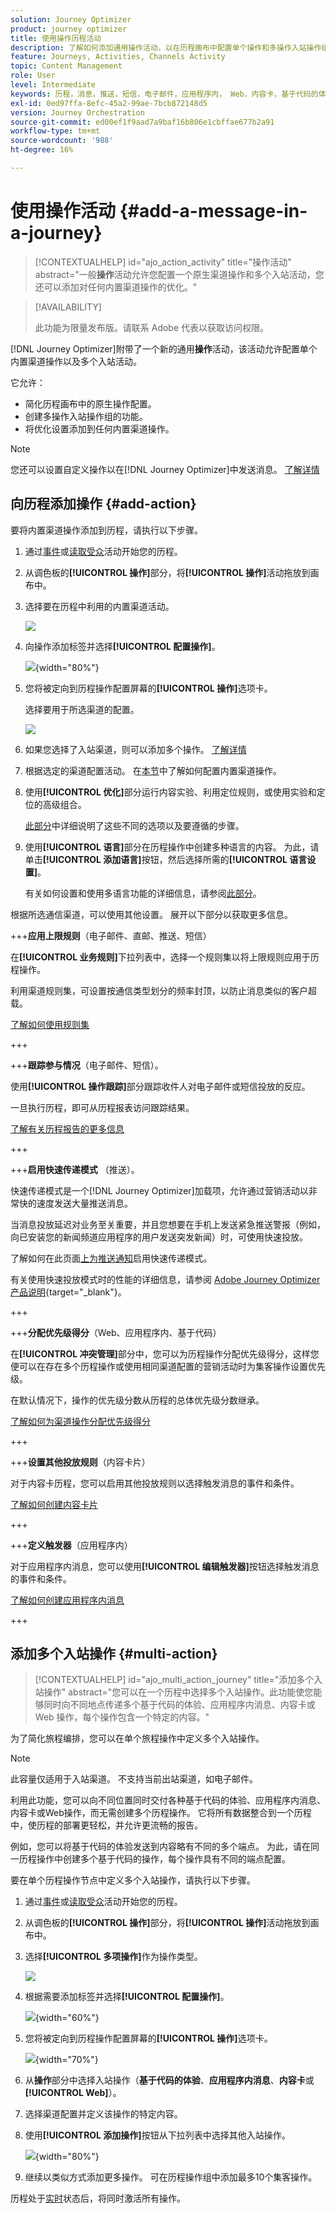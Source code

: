 ```yaml
---
solution: Journey Optimizer
product: journey optimizer
title: 使用操作历程活动
description: 了解如何添加通用操作活动，以在历程画布中配置单个操作和多操作入站操作组。
feature: Journeys, Activities, Channels Activity
topic: Content Management
role: User
level: Intermediate
keywords: 历程，消息，推送，短信，电子邮件，应用程序内， Web，内容卡，基于代码的体验
exl-id: 0ed97ffa-8efc-45a2-99ae-7bcb872148d5
version: Journey Orchestration
source-git-commit: ed00ef1f9aad7a9baf16b806e1cbffae677b2a91
workflow-type: tm+mt
source-wordcount: '988'
ht-degree: 16%

---
```


# 使用操作活动 {#add-a-message-in-a-journey}

>[!CONTEXTUALHELP]
>id="ajo_action_activity"
>title="操作活动"
>abstract="一般&#x200B;**操作**&#x200B;活动允许您配置一个原生渠道操作和多个入站活动，您还可以添加对任何内置渠道操作的优化。"

>[!AVAILABILITY]
>
>此功能为限量发布版。请联系 Adobe 代表以获取访问权限。

[!DNL Journey Optimizer]附带了一个新的通用&#x200B;**操作**&#x200B;活动，该活动允许配置单个内置渠道操作以及多个入站活动。

它允许：

* 简化历程画布中的原生操作配置。
* 创建多操作入站操作组的功能。
* 将优化设置添加到任何内置渠道操作。

>[!NOTE]
>
>您还可以设置自定义操作以在[!DNL Journey Optimizer]中发送消息。 [了解详情](#recommendation)

## 向历程添加操作  {#add-action}

要将内置渠道操作添加到历程，请执行以下步骤。

1. 通过[事件](general-events.md)或[读取受众](read-audience.md)活动开始您的历程。

1. 从调色板的&#x200B;**[!UICONTROL 操作]**&#x200B;部分，将&#x200B;**[!UICONTROL 操作]**&#x200B;活动拖放到画布中。

1. 选择要在历程中利用的内置渠道活动。

   ![](assets/journey-action-type-cbe.png)

1. 向操作添加标签并选择&#x200B;**[!UICONTROL 配置操作]**。

   ![](assets/journey-action-configure.png){width="80%"}

1. 您将被定向到历程操作配置屏幕的&#x200B;**[!UICONTROL 操作]**&#x200B;选项卡。

   选择要用于所选渠道的配置。

   ![](assets/journey-action-actions-tab.png)

1. 如果您选择了入站渠道，则可以添加多个操作。 [了解详情](#multi-action)

1. 根据选定的渠道配置活动。 在[本节](journeys-message.md)中了解如何配置内置渠道操作。

1. 使用&#x200B;**[!UICONTROL 优化]**&#x200B;部分运行内容实验、利用定位规则，或使用实验和定位的高级组合。

   [此部分](../campaigns/campaigns-message-optimization.md)中详细说明了这些不同的选项以及要遵循的步骤。

1. 使用&#x200B;**[!UICONTROL 语言]**&#x200B;部分在历程操作中创建多种语言的内容。 为此，请单击&#x200B;**[!UICONTROL 添加语言]**&#x200B;按钮，然后选择所需的&#x200B;**[!UICONTROL 语言设置]**。

   有关如何设置和使用多语言功能的详细信息，请参阅[此部分](../content-management/multilingual-gs.md)。

根据所选通信渠道，可以使用其他设置。 展开以下部分以获取更多信息。

+++**应用上限规则**（电子邮件、直邮、推送、短信）

在&#x200B;**[!UICONTROL 业务规则]**&#x200B;下拉列表中，选择一个规则集以将上限规则应用于历程操作。

利用渠道规则集，可设置按通信类型划分的频率封顶，以防止消息类似的客户超载。

[了解如何使用规则集](../conflict-prioritization/rule-sets.md)

+++

+++**跟踪参与情况**（电子邮件、短信）。

使用&#x200B;**[!UICONTROL 操作跟踪]**&#x200B;部分跟踪收件人对电子邮件或短信投放的反应。

一旦执行历程，即可从历程报表访问跟踪结果。

[了解有关历程报告的更多信息](../reports/journey-global-report-cja.md)

+++

+++**启用快速传递模式** （推送）。

快速传递模式是一个[!DNL Journey Optimizer]加载项，允许通过营销活动以非常快的速度发送大量推送消息。

当消息投放延迟对业务至关重要，并且您想要在手机上发送紧急推送警报（例如，向已安装您的新闻频道应用程序的用户发送突发新闻）时，可使用快速投放。

了解如何在此页面[上为推送通知](../push/create-push.md#rapid-delivery)启用快速传递模式。

有关使用快速投放模式时的性能的详细信息，请参阅 [Adobe Journey Optimizer 产品说明](https://helpx.adobe.com/cn/legal/product-descriptions/adobe-journey-optimizer.html){target="_blank"}。

+++

+++**分配优先级得分**（Web、应用程序内、基于代码）

在&#x200B;**[!UICONTROL 冲突管理]**&#x200B;部分中，您可以为历程操作分配优先级得分，这样您便可以在存在多个历程操作或使用相同渠道配置的营销活动时为集客操作设置优先级。

在默认情况下，操作的优先级分数从历程的总体优先级分数继承。

[了解如何为渠道操作分配优先级得分](../conflict-prioritization/priority-scores.md#priority-action)

+++

+++**设置其他投放规则**（内容卡片）

对于内容卡历程，您可以启用其他投放规则以选择触发消息的事件和条件。

[了解如何创建内容卡片](../content-card/create-content-card.md)

+++

+++**定义触发器**（应用程序内）

对于应用程序内消息，您可以使用&#x200B;**[!UICONTROL 编辑触发器]**&#x200B;按钮选择触发消息的事件和条件。

[了解如何创建应用程序内消息](../in-app/create-in-app.md)

+++

## 添加多个入站操作 {#multi-action}

>[!CONTEXTUALHELP]
>id="ajo_multi_action_journey"
>title="添加多个入站操作"
>abstract="您可以在一个历程中选择多个入站操作。此功能使您能够同时向不同地点传递多个基于代码的体验、应用程序内消息、内容卡或 Web 操作，每个操作包含一个特定的内容。"

为了简化旅程编排，您可以在单个旅程操作中定义多个入站操作。

>[!NOTE]
>
>此容量仅适用于入站渠道。 不支持当前出站渠道，如电子邮件。

利用此功能，您可以向不同位置同时交付各种基于代码的体验、应用程序内消息、内容卡或Web操作，而无需创建多个历程操作。 它将所有数据整合到一个历程中，使历程的部署更轻松，并允许更流畅的报告。

例如，您可以将基于代码的体验发送到内容略有不同的多个端点。 为此，请在同一历程操作中创建多个基于代码的操作，每个操作具有不同的端点配置。

要在单个历程操作节点中定义多个入站操作，请执行以下步骤。

1. 通过[事件](general-events.md)或[读取受众](read-audience.md)活动开始您的历程。

1. 从调色板的&#x200B;**[!UICONTROL 操作]**&#x200B;部分，将&#x200B;**[!UICONTROL 操作]**&#x200B;活动拖放到画布中。

1. 选择&#x200B;**[!UICONTROL 多项操作]**&#x200B;作为操作类型。

   ![](assets/journey-multi-action.png)

1. 根据需要添加标签并选择&#x200B;**[!UICONTROL 配置操作]**。

   ![](assets/journey-multi-action-configure.png){width="60%"}

1. 您将被定向到历程操作配置屏幕的&#x200B;**[!UICONTROL 操作]**&#x200B;选项卡。

   ![](assets/journey-multi-action-configuration.png){width="70%"}

1. 从&#x200B;**操作**&#x200B;部分中选择入站操作（**基于代码的体验**、**应用程序内消息**、**内容卡**&#x200B;或&#x200B;**[!UICONTROL Web]**）。

1. 选择渠道配置并定义该操作的特定内容。

1. 使用&#x200B;**[!UICONTROL 添加操作]**&#x200B;按钮从下拉列表中选择其他入站操作。

   ![](assets/journey-multi-action-add.png){width="80%"}

1. 继续以类似方式添加更多操作。 可在历程操作组中添加最多10个集客操作。

历程处于[实时](publishing-the-journey.md)状态后，将同时激活所有操作。
<!--
## Next steps {#next}

Once your action is configured, you can design its content. [Learn more]-->
